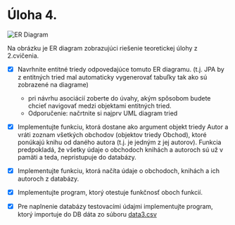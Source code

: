 # Úloha 4.
![ER Diagram](https://github.com/xchovanecv1/VSA/blob/master/Cvicenie%204/ERdiagram.png?raw=true)

Na obrázku je ER diagram zobrazujúci riešenie teoretickej úlohy z 2.cvičenia.

- [x] Navrhnite entitné triedy odpovedajúce tomuto ER diagramu. (t.j. JPA by z entitných tried mal automaticky vygenerovať tabuľky tak ako sú zobrazené na diagrame)

  * pri návrhu asociácií zoberte do úvahy, akým spôsobom budete chcieť navigovať medzi objektami entitných tried.
  * Odporučenie: načrtnite si najprv UML diagram tried
- [x] Implementujte funkciu, ktorá dostane ako argument objekt triedy Autor a vráti zoznam všetkých obchodov (objektov triedy Obchod), ktoré ponúkajú knihu od daného autora (t.j. je jedným z jej autorov). Funkcia predpokladá, že všetky údaje o obchodoch knihách a autoroch sú už v pamäti a teda, nepristupuje do databázy.
- [x] Implementujte funkciu, ktorá načíta údaje o obchodoch, knihách a ich autoroch z databázy.
- [x] Implementujte program, ktorý otestuje funkčnosť oboch funkcií.
- [x] Pre naplnenie databázy testovacími údajmi implementujte program, ktorý importuje do DB dáta zo súboru [data3.csv](https://raw.githubusercontent.com/xchovanecv1/VSA/master/Cvicenie%204/data3.csv)